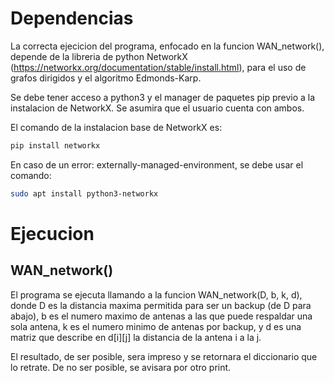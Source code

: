 # Dependencias

La correcta ejecicion del programa, enfocado en la funcion WAN_network(), depende de la libreria de python NetworkX (https://networkx.org/documentation/stable/install.html), para el uso de grafos dirigidos y el algoritmo Edmonds-Karp.

Se debe tener acceso a python3 y el manager de paquetes pip previo a la instalacion de NetworkX. Se asumira que el usuario cuenta con ambos.

El comando de la instalacion base de NetworkX es:

```bash
pip install networkx
```

En caso de un error: externally-managed-environment, se debe usar el comando:

```bash
sudo apt install python3-networkx
```

# Ejecucion 

## WAN_network()

El programa se ejecuta llamando a la funcion WAN_network(D, b, k, d), donde D es la distancia maxima permitida para ser un backup (de D para abajo), b es el numero maximo de antenas a las que puede respaldar una sola antena, k es el numero  minimo de antenas por backup, y d es una matriz que describe en d[i][j] la distancia de la antena i a la j. 

El resultado, de ser posible, sera impreso y se retornara el diccionario que lo retrate. De no ser posible, se avisara por otro print.